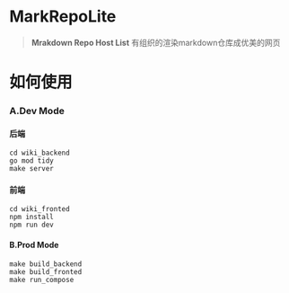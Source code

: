 # MarkRepoLite

> **Mrakdown Repo Host List** 有组织的渲染markdown仓库成优美的网页

# 如何使用

### A.Dev Mode

#### 后端
```shell
cd wiki_backend
go mod tidy
make server
```

#### 前端
```shell
cd wiki_fronted
npm install
npm run dev
```

#### B.Prod Mode

```shell
make build_backend
make build_fronted
make run_compose
```